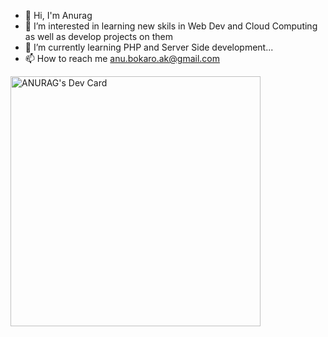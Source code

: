 - 👋 Hi, I'm Anurag
- 👀 I’m interested in learning new skils in Web Dev and Cloud Computing as well as develop projects on them
- 🌱 I’m currently learning  PHP and Server Side development...
- 📫 How to reach me anu.bokaro.ak@gmail.com

<!---
killcoder26/killcoder26 is a ✨ special ✨ repository because its `README.md` (this file) appears on your GitHub profile.
You can click the Preview link to take a look at your changes.
--->
<a href="https://app.daily.dev/killcoder26"><img src="https://api.daily.dev/devcards/4b915e40052b4efe9c21af8cc3808a88.png?r=hdu" width="400" alt="ANURAG's Dev Card"/></a>
